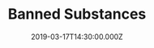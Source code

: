 ---
title: "Banned Substances"
image: "https://firebasestorage.googleapis.com/v0/b/flatland-api.appspot.com/o/sermons%2FScreen%20Shot%202019-03-17%20at%202.21.21%20PM.png?alt=media&token=c7e9febb-b814-4a24-acd6-aaaa62c4b980"
date: "2019-03-17T14:30:00.000Z"
video:
  type: "vimeo"
  id: 324849246
speaker:
  name: "Rob Yanike"
  permalink: "rob-yanike"
series: "traveling-light"
---